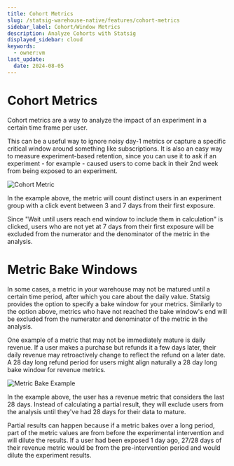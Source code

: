 ```yaml
---
title: Cohort Metrics
slug: /statsig-warehouse-native/features/cohort-metrics
sidebar_label: Cohort/Window Metrics
description: Analyze Cohorts with Statsig
displayed_sidebar: cloud
keywords:
  - owner:vm
last_update:
  date: 2024-08-05
---
```


# Cohort Metrics

Cohort metrics are a way to analyze the impact of an experiment in a certain time frame per user.

This can be a useful way to ignore noisy day-1 metrics or capture a specific critical window around something like subscriptions. It is also an easy way to measure experiment-based retention, since you can use it to ask if an experiment - for example - caused users to come back in their 2nd week from being exposed to an experiment.

![Cohort Metric](https://github.com/statsig-io/docs/assets/102695539/cc96d4ba-4edc-4b31-b937-7ad8d62245f7)

In the example above, the metric will count distinct users in an experiment group with a click event between 3 and 7 days from their first exposure.

Since "Wait until users reach end window to include them in calculation" is clicked, users who are not yet at 7 days from their first exposure will be excluded from the numerator and the denominator of the metric in the analysis.

# Metric Bake Windows

In some cases, a metric in your warehouse may not be matured until a certain time period, after which you care about the daily value. Statsig provides the option to specify a bake window for your metrics. Similarly to the option above, metrics who have not reached the bake window's end will be excluded from the numerator and denominator of the metric in the analysis.

One example of a metric that may not be immediately mature is daily revenue. If a user makes a purchase but refunds it a few days later, their daily revenue may retroactively change to reflect the refund on a later date. A 28 day long refund period for users might align naturally a 28 day long bake window for revenue metrics.

![Metric Bake Example](https://github.com/statsig-io/docs/assets/102695539/7c0ca9e7-ae49-4213-96aa-e0815a46940e)

In the example above, the user has a revenue metric that considers the last 28 days. Instead of calculating a partial result, they will exclude users from the analysis until they've had 28 days for their data to mature.

Partial results can happen because if a metric bakes over a long period, part of the metric values are from before the experimental intervention and will dilute the results. If a user had been exposed 1 day ago, 27/28 days of their revenue metric would be from the pre-intervention period and would dilute the experiment results.
